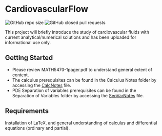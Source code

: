 # CardiovascularFlow
![GitHub repo size](https://img.shields.io/github/repo-size/shanyboy1/CardiovascularFlow?color=red&style=flat-square)
![GitHub closed pull requests](https://img.shields.io/github/issues-pr-closed/shanyboy1/CardiovascularFlow?color=green&style=flat-square)

This project will briefly introduce the study of cardiovascular fluids with current analytical/numerical solutions and has been uploaded for informational use only.

## Getting Started

 - Please review MATH5470-1pager.pdf to understand general extent of content.  
 - The calculus prerequisites can be found in the Calculus Notes folder by accessing the [CalcNotes](Calculus%20Notes/PDE-Calc-Review.pdf) file.
 - PDE Separation of variables prerequisites can be found in the Separation of Variables folder by accessing the [SepVarNotes](Separation%20of%20Variables%20Notes/MATH5470-Separation%20of%20Variables.pdf) file.

## Requirements

Installation of LaTeX, and general understanding of calculus and differential equations (ordinary and partial). 
